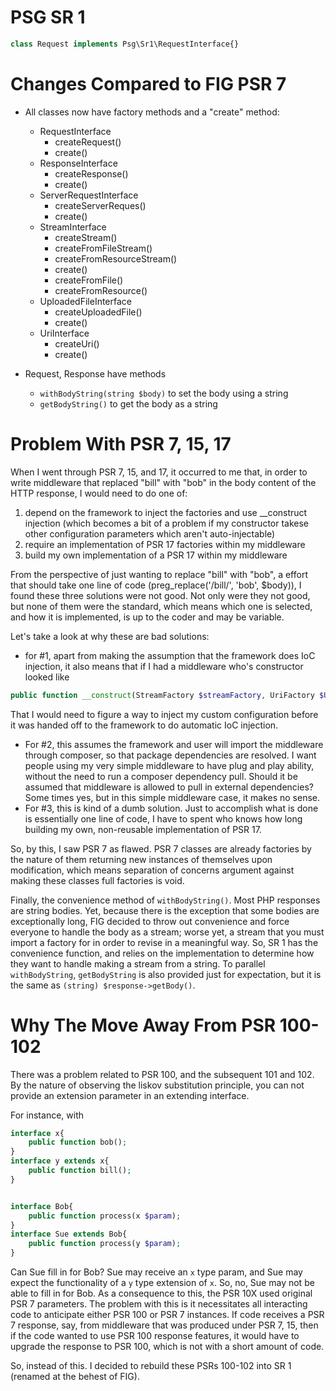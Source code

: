 
# PSG SR 1


```php
class Request implements Psg\Sr1\RequestInterface{}
```


# Changes Compared to FIG PSR 7
-	All classes now have factory methods and a "create" method:
	-	RequestInterface
		-	createRequest()
		-	create()
	-	ResponseInterface
		-	createResponse()
		-	create()
	-	ServerRequestInterface
		-	createServerReques()
		-	create()
	-	StreamInterface
		-	createStream()
		-	createFromFileStream()
		-	createFromResourceStream()
		-	create()
		-	createFromFile()
		-	createFromResource()
	-	UploadedFileInterface
		-	createUploadedFile()
		-	create()
	-	UriInterface
		-	createUri()
		-	create()

-	Request, Response have methods
	-	`withBodyString(string $body)` to set the body using a string
	-	`getBodyString()` to get the body as a string



# Problem With PSR 7, 15, 17
When I went through PSR 7, 15, and 17, it occurred to me that, in order to write middleware that replaced "bill" with "bob" in the body content of the HTTP response, I would need to do one of:
1.	depend on the framework to inject the factories and use __construct injection (which becomes a bit of a problem if my constructor takese other configuration parameters which aren't auto-injectable)
2.	require an implementation of PSR 17 factories within my middleware
3.	build my own implementation of a PSR 17 within my middleware

From the perspective of just wanting to replace "bill" with "bob", a effort that should take one line of code (preg_replace('/bill/', 'bob', $body)), I found these three solutions were not good.  Not only were they not good, but none of them were the standard, which means which one is selected, and how it is implemented, is up to the coder and may be variable.

Let's take a look at why these are bad solutions:
-	for #1, apart from making the assumption that the framework does IoC injection, it also means that if I had a middleware who's constructor looked like
```php
public function __construct(StreamFactory $streamFactory, UriFactory $UriFactory, $config_param1, $config_param2){}
```
That I would need to figure a way to inject my custom configuration before it was handed off to the framework to do automatic IoC injection.
-	For #2, this assumes the framework and user will import the middleware through composer, so that package dependencies are resolved.  I want people using my very simple middleware to have plug and play ability, without the need to run a composer dependency pull.  Should it be assumed that middleware is allowed to pull in external dependencies?  Some times yes, but in this simple middleware case, it makes no sense.
-	For #3, this is kind of a dumb solution.  Just to accomplish what is done is essentially one line of code, I have to spent who knows how long building my own, non-reusable implementation of PSR 17.

So, by this, I saw PSR 7 as flawed.  PSR 7 classes are already factories by the nature of them returning new instances of themselves upon modification, which means separation of concerns argument against making these classes full factories is void.

Finally, the convenience method of `withBodyString()`.  Most PHP responses are string bodies.  Yet, because there is the exception that some bodies are exceptionally long, FIG decided to throw out convenience and force everyone to handle the body as a stream; worse yet, a stream that you must import a factory for in order to revise in a meaningful way.
So, SR 1 has the convenience function, and relies on the implementation to determine how they want to handle making a stream from a string.
To parallel `withBodyString`, `getBodyString` is also provided just for expectation, but it is the same as `(string) $response->getBody()`.



# Why The Move Away From PSR 100-102

There was a problem related to PSR 100, and the subsequent 101 and 102.  By the nature of observing the liskov substitution principle, you can not provide an extension parameter in an extending interface.

For instance, with

```php
interface x{
	public function bob();
}
interface y extends x{
	public function bill();
}


interface Bob{
	public function process(x $param);
}
interface Sue extends Bob{
	public function process(y $param);
}
```

Can Sue fill in for Bob?  Sue may receive an `x` type param, and Sue may expect the functionality of a `y` type extension of `x`.  So, no, Sue may not be able to fill in for Bob.   As a consequence to this, the PSR 10X used original PSR 7 parameters.  The problem with this is it necessitates all interacting code to anticipate either PSR 100 or PSR 7 instances.  If code receives a PSR 7 response, say, from middleware that was produced under PSR 7, 15, then if the code wanted to use PSR 100 response features, it would have to upgrade the response to PSR 100, which is not with a short amount of code.

So, instead of this. I decided to rebuild these PSRs 100-102 into SR 1 (renamed at the behest of FIG).



